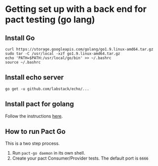 # Getting set up with a back end for pact testing (go lang)

## Install Go

```
curl https://storage.googleapis.com/golang/go1.9.linux-amd64.tar.gz
sudo tar -C /usr/local -xzf go1.9.linux-amd64.tar.gz
echo 'PATH=$PATH:/usr/local/go/bin' >> ~/.bashrc
source ~/.bashrc
```

## Install echo server
```
go get -u github.com/labstack/echo/...
```

## Install pact for golang

Follow the instructions [here](https://github.com/pact-foundation/pact-go).

## How to run Pact Go

This is a two step process.

1.  Run `pact-go daemon` in its own shell.
2.  Create your pact Consumer/Provider tests. The default port is `6666`

